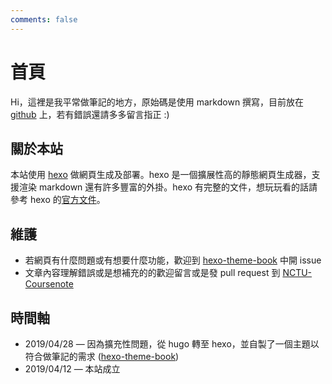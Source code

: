 ```yaml
---
comments: false
---
```


# 首頁

Hi，這裡是我平常做筆記的地方，原始碼是使用 markdown 撰寫，目前放在 [github](https://github.com/kaiiiz/NCTU-Coursenote) 上，若有錯誤還請多多留言指正 :)

## 關於本站

本站使用 [hexo](https://hexo.io/zh-tw/) 做網頁生成及部署。hexo 是一個擴展性高的靜態網頁生成器，支援渲染 markdown 還有許多豐富的外掛。hexo 有完整的文件，想玩玩看的話請參考 hexo 的[官方文件](https://hexo.io/zh-tw/docs/)。

## 維護

* 若網頁有什麼問題或有想要什麼功能，歡迎到 [hexo-theme-book](https://github.com/kaiiiz/hexo-theme-book) 中開 issue
* 文章內容理解錯誤或是想補充的的歡迎留言或是發 pull request 到 [NCTU-Coursenote](https://github.com/kaiiiz/NCTU-Coursenote)

## 時間軸

* 2019/04/28 — 因為擴充性問題，從 hugo 轉至 hexo，並自製了一個主題以符合做筆記的需求 ([hexo-theme-book](https://github.com/kaiiiz/hexo-theme-book))
* 2019/04/12 — 本站成立